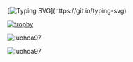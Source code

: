 [![Typing SVG](https://readme-typing-svg.herokuapp.com?size=30&lines=Please+run.)](https://git.io/typing-svg)

[![trophy](https://github-profile-trophy.vercel.app/?username=luohoa97)](https://github.com/luohoa97/github-profile-trophy)

![luohoa97](https://github-readme-stats.vercel.app/api?username=luohoa97&show_icons=true&theme=tokyonight&hide=["issues"])

![luohoa97](https://github-readme-stats.vercel.app/api/top-langs?username=luohoa97&show_icons=true&theme=tokyonight&layout=compact)
